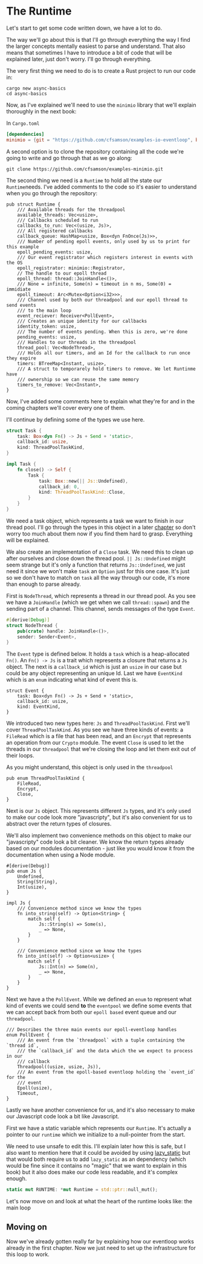 # The Runtime

Let's start to get some code written down, we have a lot to do.

The way we'll go about this is that I'll go through everything the way I find the
larger concepts mentally easiest to parse and understand. That also means that
sometimes I have to introduce a bit of code that will be explained later, just
don't worry. I'll go through everything.

The very first thing we need to do is to create a Rust project to run our code in:

```
cargo new async-basics
cd async-basics
```

Now, as I've explained we'll need to use the `minimio` library that we'll explain
thoroughly in the next book:

In `Cargo.toml`

```toml
[dependencies]
minimio = {git = "https://github.com/cfsamson/examples-io-eventloop", branch = "master"}
```

A second option is to clone the repository containing all the code we're going
to write and go through that as we go along:

```
git clone https://github.com/cfsamson/examples-minimio.git
```

The second thing we need is a `Runtime` to hold all the state our `Runtime`needs.
I've added comments to the code so it's easier to understand when you go through
the repository:

```rust, no_run, noplaypen
pub struct Runtime {
    /// Available threads for the threadpool
    available_threads: Vec<usize>,
    /// Callbacks scheduled to run
    callbacks_to_run: Vec<(usize, Js)>,
    /// All registered callbacks
    callback_queue: HashMap<usize, Box<dyn FnOnce(Js)>>,
    /// Number of pending epoll events, only used by us to print for this example
    epoll_pending_events: usize,
    /// Our event registrator which registers interest in events with the OS
    epoll_registrator: minimio::Registrator,
    // The handle to our epoll thread
    epoll_thread: thread::JoinHandle<()>,
    /// None = infinite, Some(n) = timeout in n ms, Some(0) = immidiate
    epoll_timeout: Arc<Mutex<Option<i32>>>,
    /// Channel used by both our threadpool and our epoll thread to send events
    /// to the main loop
    event_reciever: Receiver<PollEvent>,
    /// Creates an unique identity for our callbacks
    identity_token: usize,
    /// The number of events pending. When this is zero, we're done
    pending_events: usize,
    /// Handles to our threads in the threadpool
    thread_pool: Vec<NodeThread>,
    /// Holds all our timers, and an Id for the callback to run once they expire
    timers: BTreeMap<Instant, usize>,
    /// A struct to temporarely hold timers to remove. We let Runtinme have
    /// ownership so we can reuse the same memory
    timers_to_remove: Vec<Instant>,
}
```

Now, I've added some comments here to explain what they're for and in the coming
chapters we'll cover every one of them.

I'll continue by defining some of the types we use here.

```rust
struct Task {
    task: Box<dyn Fn() -> Js + Send + 'static>,
    callback_id: usize,
    kind: ThreadPoolTaskKind,
}

impl Task {
    fn close() -> Self {
        Task {
            task: Box::new(|| Js::Undefined),
            callback_id: 0,
            kind: ThreadPoolTaskKind::Close,
        }
    }
}
```
We need a task object, which represents a task we want to finish in our thread
pool. I'll go through the types in this object in a later [chapter](./7_9_infrastructure.md) so don't worry too much about them now if you find them
hard to grasp. Everything will be explained.

We also create an implementation of a `Close` task. We need this to clean up after
ourselves and close down the thread pool. `|| Js::Undefined` might seem strange
but it's only a function that returns `Js::Undefined`, we just need it since we
won't make `task` an `Option` just for this one case. It's just so we don't have
to match on `task` all the way through our code, it's more than enough to parse
already.

First is `NodeThread`, which represents a thread in our thread pool. As you
see we have a `JoinHandle` (which we get when we call `thread::spawn`) and the
sending part of a channel. This channel, sends messages of the type `Event`.

```rust
#[derive(Debug)]
struct NodeThread {
    pub(crate) handle: JoinHandle<()>,
    sender: Sender<Event>,
}
```

The `Event` type is defined below. It holds a `task` which is a heap-allocated
`Fn()`. An `Fn() -> Js` is a trait which represents a closure that returns a
`Js` object. The next is a `callback_id` which is just an `usize` in our case but
could be any object representing an unique Id. Last we have `EventKind` which
is an `enum` indicating what kind of event this is.

```rust,no_run,noplaypen
struct Event {
    task: Box<dyn Fn() -> Js + Send + 'static>,
    callback_id: usize,
    kind: EventKind,
}
```

We introduced two new types here: `Js` and `ThreadPoolTaskKind`. First we'll cover `ThreadPoolTaskKind`.
As you see we have three kinds of events: a `FileRead` which is a file that has
been read, and an `Encrypt` that represents an operation from our `Crypto` module.
The event `Close` is used to let the threads in our `threadpool` that we're closing
the loop and let them exit out of their loops.

As you might understand, this object is only used in the `threadpool`

```rust,no_run,noplaypen
pub enum ThreadPoolTaskKind {
    FileRead,
    Encrypt,
    Close,
}
```

Next is our `Js` object. This represents different `Js` types, and it's only used
to make our code look more "javascripty", but it's also convenient for us to
abstract over the return types of closures.

We'll also implement two convenience methods on this object to make our "javascripty"
code look a bit cleaner. We know the return types already based on our modules
documentation - just like you would know it from the documentation when using a
Node module.

```rust,no_run,noplaypen
#[derive(Debug)]
pub enum Js {
    Undefined,
    String(String),
    Int(usize),
}

impl Js {
    /// Convenience method since we know the types
    fn into_string(self) -> Option<String> {
        match self {
            Js::String(s) => Some(s),
            _ => None,
        }
    }

    /// Convenience method since we know the types
    fn into_int(self) -> Option<usize> {
        match self {
            Js::Int(n) => Some(n),
            _ => None,
        }
    }
}
```

Next we have a the `PollEvent`. While we defined an `enum` to represent what
kind of events we could send **to** the `eventpool` we define some events
that we can accept back from both our `epoll based` event queue and our `threadpool`.

```rust,no_run,noplaypen
/// Describes the three main events our epoll-eventloop handles
enum PollEvent {
    /// An event from the `threadpool` with a tuple containing the `thread id`,
    /// the `callback_id` and the data which the we expect to process in our
    /// callback 
    Threadpool((usize, usize, Js)),
    /// An event from the epoll-based eventloop holding the `event_id` for the
    /// event
    Epoll(usize),
    Timeout,
}
```

Lastly we have another convenience for us, and it's also necessary to make our
Javascript code look a bit like Javascript.

First we have a static variable which represents our `Runtime`. It's actually
a pointer to our `runtime` which we initialize to a null-pointer from the start.

We need to use unsafe to edit this. I'll explain later how this is safe, but I
also want to mention here that it could be avoided by using [lazy_static](https://github.com/rust-lang-nursery/lazy-static.rs)
but that would both require us to add `lazy_static` as an dependency (which would
be fine since it contains no "magic" that we want to explain in this book) but
it also does make our code less readable, and it's complex enough.


```rust
static mut RUNTIME: *mut Runtime = std::ptr::null_mut();
```

Let's now move on and look at what the heart of the runtime looks like: the main loop







## Moving on

Now we've already gotten really far by explaining how our eventloop works already
in the first chapter. Now we just need to set up the infrastructure for this
loop to work.